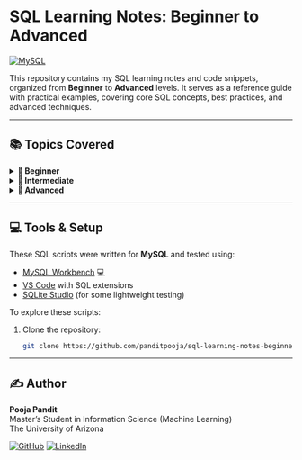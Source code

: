 # SQL Learning Notes: Beginner to Advanced

[![MySQL](https://img.shields.io/badge/Database-MySQL-blue.svg?logo=mysql&logoColor=white)](https://www.mysql.com/) 

This repository contains my SQL learning notes and code snippets, organized from **Beginner** to **Advanced** levels. It serves as a reference guide with practical examples, covering core SQL concepts, best practices, and advanced techniques.

---

## 📚 Topics Covered

<details>
  <summary><strong>🌱 Beginner</strong></summary>

- `SELECT` Statement (`Beginner - Select Statement.sql`)
- `WHERE` Clause (`Beginner - Where Statement.sql`)
- `GROUP BY` and `ORDER BY` (`Beginner - Group By + Order By.sql`)
- `HAVING` vs `WHERE` (`Beginner - Having vs Where.sql`)
- `LIMIT` and Aliasing (`Beginner - Limit and Aliasing.sql`)
- Creating Databases and Tables (`Beginner - Parks_and_Rec_Create_db.sql`)

</details>

<details>
  <summary><strong>🌿 Intermediate</strong></summary>

- `CASE` Statements (`Intermediate - Case Statements.sql`)
- Joins: `INNER JOIN`, `LEFT JOIN`, `RIGHT JOIN`, and Self Joins (`Intermediate - Joins.sql`)
- String Functions (`Intermediate - String Functions.sql`)
- Subqueries (`Intermediate - Subqueries.sql`)
- Set Operations: `UNION`, `UNION ALL` (`Intermediate - Unions.sql`)
- Window Functions (`Intermediate - Window Functions.sql`)

</details>

<details>
  <summary><strong>🌳 Advanced</strong></summary>

- Common Table Expressions (CTEs) (`Advanced - CTEs.sql`)
- Stored Procedures (`Advanced - Stored Procedures.sql`)
- Temporary Tables (`Advanced - Temp Tables.sql`)
- Triggers and Events (`Advanced - Triggers and Events.sql`)

</details>

---

## 💻 Tools & Setup

These SQL scripts were written for **MySQL** and tested using:  

- [MySQL Workbench](https://dev.mysql.com/downloads/workbench/) 💻
- [VS Code](https://code.visualstudio.com/) with SQL extensions
- [SQLite Studio](https://sqlitestudio.pl/) (for some lightweight testing)

To explore these scripts:  
1. Clone the repository:  
   ```bash
   git clone https://github.com/panditpooja/sql-learning-notes-beginner-to-advanced.git
---
## ✍️ Author

**Pooja Pandit**  
Master’s Student in Information Science (Machine Learning)  
The University of Arizona  

[![GitHub](https://img.shields.io/badge/GitHub-panditpooja-black?logo=github)](https://github.com/panditpooja)
[![LinkedIn](https://img.shields.io/badge/LinkedIn-pooja--pandit-blue?logo=linkedin)](https://www.linkedin.com/in/pooja-pandit-177978135/)
